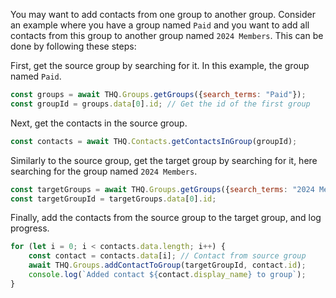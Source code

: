 You may want to add contacts from one group to another group. Consider an example where you have a group named `Paid` and you want to add all contacts from this group to another group named `2024 Members`. This can be done by following these steps:

First, get the source group by searching for it. In this example, the group named `Paid`.
```js
const groups = await THQ.Groups.getGroups({search_terms: "Paid"});
const groupId = groups.data[0].id; // Get the id of the first group
```

Next, get the contacts in the source group.
```js
const contacts = await THQ.Contacts.getContactsInGroup(groupId);
```

Similarly to the source group, get the target group by searching for it, here searching for the group named `2024 Members`.
```js
const targetGroups = await THQ.Groups.getGroups({search_terms: "2024 Members"});
const targetGroupId = targetGroups.data[0].id;
```

Finally, add the contacts from the source group to the target group, and log progress.
```js
for (let i = 0; i < contacts.data.length; i++) {
    const contact = contacts.data[i]; // Contact from source group
    await THQ.Groups.addContactToGroup(targetGroupId, contact.id);
    console.log(`Added contact ${contact.display_name} to group`);
}
```